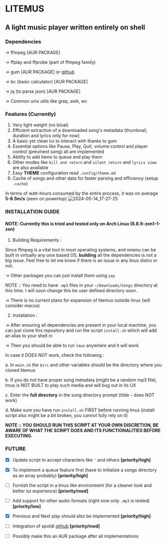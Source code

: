 # LITEMUS
## A light music player written entirely on shell

### Dependencies
-> ffmpeg [AUR PACKAGE]

-> ffplay and ffprobe (part of ffmpeg family)

-> gum [AUR PACKAGE] or [github](https://github.com/charmbracelet/gum)

-> bc (basic calculator) [AUR PACKAGE]

-> jq (to parse json) [AUR PACKAGE]

-> Common unix utils like grep, awk, wc

### Features (Currently)
1. Very light weight (no bloat)
2. Efficient extraction of a downloaded song's metadata (thumbnail, duration and lyrics only for now)
3. A basic yet clean tui to interact with thanks to gum
4. Essential options like Pause, Play, Quit, volume control and player control (prev/next song) all are implemented
5. Ability to add items to queue and play them
6. Other modes like `kill and return` and `silent return` and `lyrics view` are also available
7. Easy **THEME** configuration read `.config/theme.md`
8. Cache of songs and other data for faster parsing and efficiency (setup `.cache`)

In terms of watt-hours consumed by the entire process, it was on average **5-8.5m/s** (seen on powertop)
![2024-05-14_17-27-25](https://github.com/nots1dd/litemus/assets/140317709/3293cb4a-cd03-4f4d-a425-c1b2497dcf0b)


### INSTALLATION GUIDE
#### NOTE: Currently this is tried and tested only on Arch Linux (6.8.9-zen1-1-zen)
1. Building Requirements :

Since ffmpeg is a vital tool in most operating systems, and smenu can be built in virtually any unix based OS, **building** all the dependencies is not a big issue.
Feel free to let me know if there is an issue in any linux distro or not.

-> Other packages you can just install them using `yay`

NOTE :: You need to have `.mp3` files in your `~/Downloads/Songs` directory at this time. I will soon change this be user defined directory soon.

-> There is no current plans for expansion of litemus outside linux (will consider macos)

2. Installation :

-> After ensuring all dependencies are present in your local machine, you can just clone this repository and run the script `install.sh` which will add an alias to your shell rc

-> Then you should be able to run `lmus` anywhere and it will work

In case it DOES NOT work, check the following :

a. In `main.sh` the `$src` and other variables should be the directory where you cloned litemus

b. If you do not have proper song metadata (might be a random mp3 file), lmus is NOT BUILT to play such media and will bug out in its UX

c. Enter the **full directory** in the song directory prompt (tilde `~` does NOT work)

d. Make sure you have run `install.sh` FIRST before running lmus (install script also might be a bit broken, you cannot fully rely on it)

**NOTE :: YOU SHOULD RUN THIS SCRIPT AT YOUR OWN DISCRETION, BE AWARE OF WHAT THE SCRIPT DOES AND ITS FUNCTIONALITIES BEFORE EXECUTING.**

### FUTURE
- [x] Update script to accept characters like `'` and others **[priority/high]**

- [x] To implement a queue feature first (have to initialize a songs directory as an array probably) **[priority/high]**

- [ ] Furnish the script in a tmux like environment (for a cleaner look and better tui experience) **[priority/med]**

- [ ] Add support for other audio formats (right now only `.mp3` is tested) **[priority/low]**

- [x] Previous and Next play should also be implemented **[priority/high]**

- [ ] Integration of spotdl [github](https://github.com/spotDL/spotify-downloader) **[priority/med]**

- [ ] Possibly make this an AUR package after all implementations

